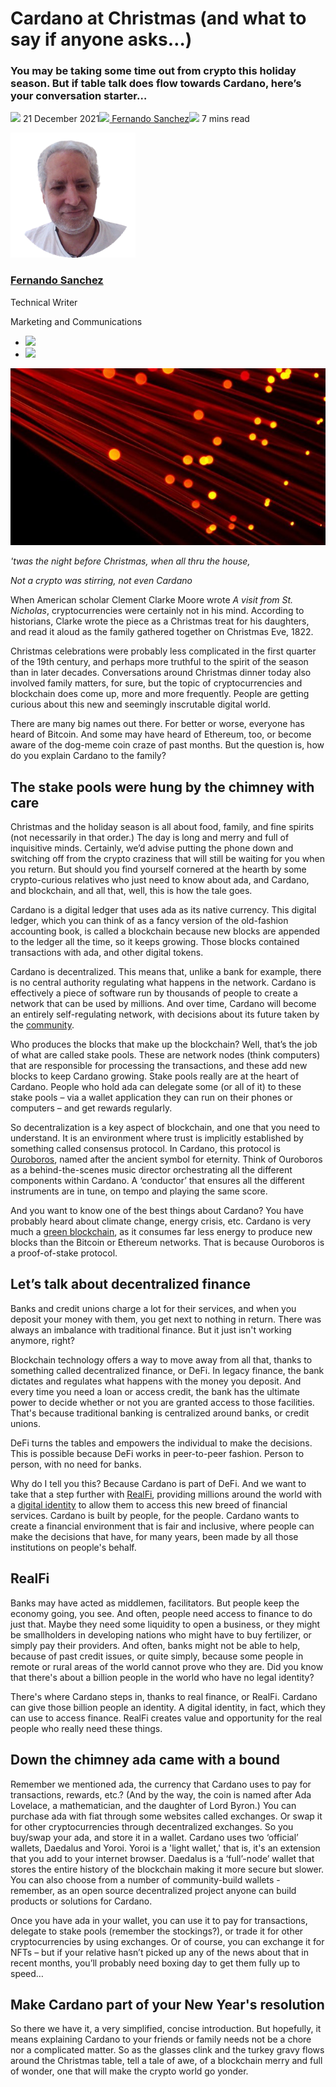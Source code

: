 # Cardano at Christmas (and what to say if anyone asks…)
### **You may be taking some time out from crypto this holiday season. But if table talk does flow towards Cardano, here’s your conversation starter…** 
![](img/2021-12-21-cardano-at-christmas-and-what-to-say-if-anyone-asks.002.png) 21 December 2021![](img/2021-12-21-cardano-at-christmas-and-what-to-say-if-anyone-asks.002.png)[ Fernando Sanchez](tmp//en/blog/authors/fernando-sanchez/page-1/)![](img/2021-12-21-cardano-at-christmas-and-what-to-say-if-anyone-asks.003.png) 7 mins read

![Fernando Sanchez](img/2021-12-21-cardano-at-christmas-and-what-to-say-if-anyone-asks.004.png)[](tmp//en/blog/authors/fernando-sanchez/page-1/)
### [**Fernando Sanchez**](tmp//en/blog/authors/fernando-sanchez/page-1/)
Technical Writer

Marketing and Communications

- ![](img/2021-12-21-cardano-at-christmas-and-what-to-say-if-anyone-asks.005.png)[](mailto:fernando.sanchez@iohk.io "Email")
- ![](img/2021-12-21-cardano-at-christmas-and-what-to-say-if-anyone-asks.006.png)[](https://www.linkedin.com/in/linkedinsanchezf/ "LinkedIn")

![Cardano at Christmas (and what to say if anyone asks…)](img/2021-12-21-cardano-at-christmas-and-what-to-say-if-anyone-asks.007.jpeg)

*'twas the night before Christmas, when all thru the house,*

*Not a crypto was stirring, not even Cardano*

When American scholar Clement Clarke Moore wrote *A visit from St. Nicholas*, cryptocurrencies were certainly not in his mind. According to historians, Clarke wrote the piece as a Christmas treat for his daughters, and read it aloud as the family gathered together on Christmas Eve, 1822.

Christmas celebrations were probably less complicated in the first quarter of the 19th century, and perhaps more truthful to the spirit of the season than in later decades. Conversations around Christmas dinner today also involved family matters, for sure, but the topic of cryptocurrencies and blockchain does come up, more and more frequently. People are getting curious about this new and seemingly inscrutable digital world. 

There are many big names out there. For better or worse, everyone has heard of Bitcoin. And some may have heard of Ethereum, too, or become aware of the dog-meme coin craze of past months. But the question is, how do you explain Cardano to the family?
## **The stake pools were hung by the chimney with care**
Christmas and the holiday season is all about food, family, and fine spirits (not necessarily in that order.) The day is long and merry and full of inquisitive minds. Certainly, we’d advise putting the phone down and switching off from the crypto craziness that will still be waiting for you when you return. But should you find yourself cornered at the hearth by some crypto-curious relatives who just need to know about ada, and Cardano, and blockchain, and all that, well, this is how the tale goes.

Cardano is a digital ledger that uses ada as its native currency. This digital ledger, which you can think of as a fancy version of the old-fashion accounting book, is called a blockchain because new blocks are appended to the ledger all the time, so it keeps growing. Those blocks contained transactions with ada, and other digital tokens.

Cardano is decentralized. This means that, unlike a bank for example, there is no central authority regulating what happens in the network. Cardano is effectively a piece of software run by thousands of people to create a network that can be used by millions. And over time, Cardano will become an entirely self-regulating network, with decisions about its future taken by the [community](https://iohk.io/en/blog/posts/2020/09/10/project-catalyst-voltaire-bring-power-to-the-people/).

Who produces the blocks that make up the blockchain? Well, that’s the job of what are called stake pools. These are network nodes (think computers) that are responsible for processing the transactions, and these add new blocks to keep Cardano growing. Stake pools really are at the heart of Cardano. People who hold ada can delegate some (or all of it) to these stake pools – via a wallet application they can run on their phones or computers – and get rewards regularly.

So decentralization is a key aspect of blockchain, and one that you need to understand. It is an environment where trust is implicitly established by something called consensus protocol. In Cardano, this protocol is [Ouroboros](https://iohk.io/en/blog/posts/2020/06/23/the-ouroboros-path-to-decentralization/), named after the ancient symbol for eternity. Think of Ouroboros as a behind-the-scenes music director orchestrating all the different components within Cardano. A ‘conductor’ that ensures all the different instruments are in tune, on tempo and playing the same score.

And you want to know one of the best things about Cardano? You have probably heard about climate change, energy crisis, etc. Cardano is very much a [green blockchain](https://iohk.io/en/blog/posts/2021/08/17/why-they-re-calling-cardano-the-green-blockchain/), as it consumes far less energy to produce new blocks than the Bitcoin or Ethereum networks. That is because Ouroboros is a proof-of-stake protocol.
## **Let’s talk about decentralized finance**
Banks and credit unions charge a lot for their services, and when you deposit your money with them, you get next to nothing in return. There was always an imbalance with traditional finance. But it just isn't working anymore, right?

Blockchain technology offers a way to move away from all that, thanks to something called decentralized finance, or DeFi. In legacy finance, the bank dictates and regulates what happens with the money you deposit. And every time you need a loan or access credit, the bank has the ultimate power to decide whether or not you are granted access to those facilities. That's because traditional banking is centralized around banks, or credit unions.

DeFi turns the tables and empowers the individual to make the decisions. This is possible because DeFi works in peer-to-peer fashion. Person to person, with no need for banks.

Why do I tell you this? Because Cardano is part of DeFi. And we want to take that a step further with [RealFi](https://iohk.io/en/blog/posts/2021/11/25/welcome-to-the-age-of-realfi/), providing millions around the world with a [digital identity](https://www.atalaprism.io/) to allow them to access this new breed of financial services. Cardano is built by people, for the people. Cardano wants to create a financial environment that is fair and inclusive, where people can make the decisions that have, for many years, been made by all those institutions on people's behalf.
## **RealFi**
Banks may have acted as middlemen, facilitators. But people keep the economy going, you see. And often, people need access to finance to do just that. Maybe they need some liquidity to open a business, or they might be smallholders in developing nations who might have to buy fertilizer, or simply pay their providers. And often, banks might not be able to help, because of past credit issues, or quite simply, because some people in remote or rural areas of the world cannot prove who they are. Did you know that there's about a billion people in the world who have no legal identity?

There's where Cardano steps in, thanks to real finance, or RealFi. Cardano can give those billion people an identity. A digital identity, in fact, which they can use to access finance. RealFi creates value and opportunity for the real people who really need these things.
## **Down the chimney ada came with a bound**
Remember we mentioned ada, the currency that Cardano uses to pay for transactions, rewards, etc.? (And by the way, the coin is named after Ada Lovelace, a mathematician, and the daughter of Lord Byron.) You can purchase ada with fiat through some websites called exchanges. Or swap it for other cryptocurrencies through decentralized exchanges. So you buy/swap your ada, and store it in a wallet. Cardano uses two ‘official’ wallets, Daedalus and Yoroi. Yoroi is a 'light wallet,' that is, it's an extension that you add to your internet browser. Daedalus is a ‘full’-node’ wallet that stores the entire history of the blockchain making it more secure but slower. You can also choose from a number of community-build wallets - remember, as an open source decentralized project anyone can build products or solutions for Cardano.

Once you have ada in your wallet, you can use it to pay for transactions, delegate to stake pools (remember the stockings?), or trade it for other cryptocurrencies by using exchanges. Or of course, you can exchange it for NFTs – but if your relative hasn’t picked up any of the news about that in recent months, you’ll probably need boxing day to get them fully up to speed…
## **Make Cardano part of your New Year's resolution**
So there we have it, a very simplified, concise introduction. But hopefully, it means explaining Cardano to your friends or family needs not be a chore nor a complicated matter. So as the glasses clink and the turkey gravy flows around the Christmas table, tell a tale of awe, of a blockchain merry and full of wonder, one that will make the crypto world go yonder.
